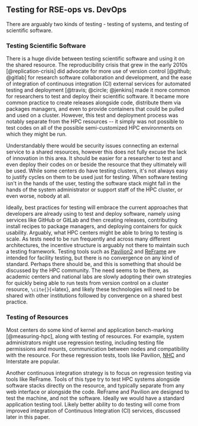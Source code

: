 ## Testing for RSE-ops vs. DevOps

There are arguably two kinds of testing - testing of systems, and
testing of scientific software.

### Testing Scientific Software

There is a huge divide between testing scientific software and using it
on the shared resource. The reproducibility crisis that grew in the
early 2010s [@replication-crisis] did advocate for more use of version
control [@github; @gitlab] for research software collaboration and
development, and the ease of integration of continuous integration (CI)
external services for automated testing and deployment
[@travis; @circle; @jenkins] made it more common for researchers to test
and deploy their scientific software. It became more common practice to
create releases alongside code, distribute them via packages managers,
and even to provide containers that could be pulled and used on a
cluster. However, this test and deployment process was notably separate
from the HPC resources -- it simply was not possible to test codes on
all of the possible semi-customized HPC environments on which they might
be run.

Understandably there would be security issues connecting an external
service to a shared resources, however this does not fully excuse the
lack of innovation in this area. It should be easier for a researcher to
test and even deploy their codes on or beside the resource that they
ultimately will be used. While some centers do have testing clusters,
it's not always easy to justify cycles on them to be used just for
testing. When software testing isn't in the hands of the user, testing
the software stack might fall in the hands of the system administrator
or support staff of the HPC cluster, or even worse, nobody at all.

Ideally, best practices for testing will embrace the current approaches
that developers are already using to test and deploy software, namely
using services like GitHub or GitLab and then creating releases,
contributing install recipes to package managers, and deploying
containers for quick usability. Arguably, what HPC centers might be able
to bring to testing is scale. As tests need to be run frequently and
across many different architectures, the incentive structure is arguably
not there to maintain such a testing framework. Testing tools such as
[Pavilion2](https://github.com/hpc/pavilion2) and
[ReFrame](https://github.com/eth-cscs/reframe) are intended for facility
testing, but there is no convergence on any kind of standard. Perhaps
there should be, and this is something that should be discussed by the
HPC community. The need seems to be there, as academic centers and
national labs are slowly adopting their own strategies for quickly being
able to run tests from version control on a cluster resource,
`\cite{}`{=latex}, and likely these technologies will need to be shared
with other institutions followed by convergence on a shared best
practice.

### Testing of Resources

Most centers do some kind of kernel and application bench-marking
[@measuring-hpc], along with testing of resources. For example, system
administrators might use regression testing, including testing file
permissions and mounts, communication between nodes and compatibility
with the resource. For these regression tests, tools like Pavilion,
[NHC](https://github.com/mej/nhc) and Interstate are popular.

Another continuous integration strategy is to focus on regression
testing via tools like ReFrame. Tools of this type try to test HPC
systems alongside software stacks directly on the resource, and
typically separate from any web interface or alongside the code. ReFrame
and Pavilion are designed to test the machine, and not the software.
Ideally we would have a standard application testing tool. Likely better
ability to do testing will come from improved integration of Continuous
Integration (CI) services, discussed later in this paper.
